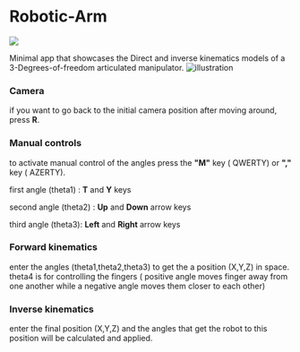# Robotic-Arm
![](https://github.com/anouar1073/Robotic-Arm/blob/master/images/Capture.PNG)

Minimal app that showcases the Direct and inverse kinematics models of a 3-Degrees-of-freedom articulated manipulator.
![illustration](https://user-images.githubusercontent.com/61466717/78609992-3df8ce00-7864-11ea-8eb3-d596d49dfd5b.png)
### Camera
if you want to go back to the initial camera position after moving around, press **R**.
### Manual controls
to activate manual control of the angles press the **"M"** key ( QWERTY) or **","** key ( AZERTY).

 first angle (theta1) : **T** and **Y** keys

 second angle (theta2) : **Up** and **Down** arrow keys

 third angle (theta3): **Left** and **Right** arrow keys

### Forward kinematics
 enter the angles (theta1,theta2,theta3) to get the a position (X,Y,Z) in space.
 theta4 is for controlling the fingers ( positive angle moves finger away from one another while a negative angle moves them closer to each other)

### Inverse kinematics
enter the final position (X,Y,Z) and the angles that get the robot to this position will be calculated and applied.


